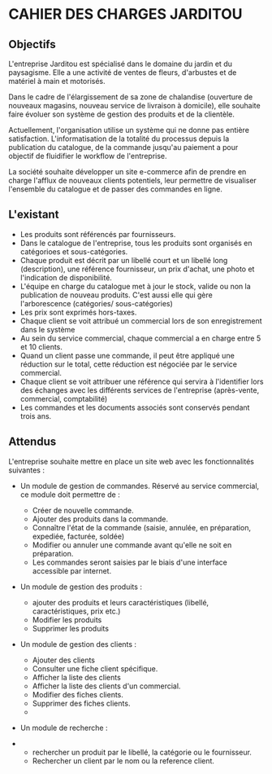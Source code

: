 # CAHIER DES CHARGES JARDITOU

## Objectifs

L'entreprise Jarditou est spécialisé dans le domaine du jardin et du paysagisme. Elle a une activité de ventes de fleurs, d'arbustes et de matériel à main et motorisés.

Dans le cadre de l'élargissement de sa zone de chalandise (ouverture de nouveaux magasins, nouveau service de livraison à domicile), elle souhaite faire évoluer son système de gestion des produits et de la clientèle. 

Actuellement, l'organisation utilise un système qui ne donne pas entière satisfaction. L'informatisation de la totalité du processus depuis la publication du catalogue, de la commande jusqu'au paiement a pour objectif de fluidifier le workflow de l'entreprise.

La société souhaite développer un site e-commerce afin de prendre en charge l'afflux de nouveaux clients potentiels, leur permettre de visualiser l'ensemble du catalogue et de passer des commandes en ligne.

## L'existant

* Les produits sont référencés par fournisseurs.
* Dans le catalogue de l'entreprise, tous les produits sont organisés en catégorioes et sous-catégories.
* Chaque produit est décrit par un libellé court et un libellé long (description), une référence fournisseur, un prix d'achat, une photo et l'indication de disponibilité.
* L'équipe en charge du catalogue met à jour le stock, valide ou non la publication de nouveau produits. C'est aussi elle qui gère l'arborescence (catégories/ sous-catégories)
* Les prix sont exprimés hors-taxes.
* Chaque client se voit attribué un commercial lors de son enregistrement dans le système
* Au sein du service commercial, chaque commercial a en charge entre 5 et 10 clients.
* Quand un client passe une commande, il peut être appliqué une réduction sur le total, cette réduction est négociée par le service commercial. 
* Chaque client se voit attribuer une référence qui servira à l'identifier lors des échanges avec les différents services de l'entreprise (après-vente, commercial, comptabilité)
* Les commandes et les documents associés sont conservés pendant trois ans.

## Attendus

L'entreprise souhaite mettre en place un site web avec les fonctionnalités suivantes :
 
* Un module de gestion de commandes. Réservé au service commercial, ce module doit permettre de :

    * Créer de nouvelle commande.
    * Ajouter des produits dans la commande.
    * Connaître l'état de la commande (saisie, annulée, en préparation, expediée, facturée, soldée)
    * Modifier ou annuler une commande avant qu'elle ne soit en préparation.
    * Les commandes seront saisies par le biais d'une interface accessible par internet.
    
* Un module de gestion des produits :

    * ajouter des produits et leurs caractéristiques (libellé, caractéristiques, prix etc.)
    * Modifier les produits
    * Supprimer les produits
    
* Un module de gestion des clients :
    * Ajouter des clients
    * Consulter une fiche client spécifique.
    * Afficher la liste des clients
    * Afficher la liste des clients d'un commercial.
    * Modifier des fiches clients.
    * Supprimer des fiches clients.
    * 
* Un module de recherche :
* 
    * rechercher un produit par le libellé, la catégorie ou le fournisseur.
    * Rechercher un client par le nom ou la reference client.